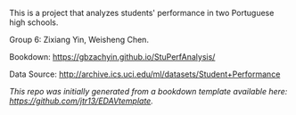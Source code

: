 This is a project that analyzes students' performance in two Portuguese high schools.

Group 6: Zixiang Yin, Weisheng Chen.

Bookdown: https://gbzachyin.github.io/StuPerfAnalysis/

Data Source: http://archive.ics.uci.edu/ml/datasets/Student+Performance

*This repo was initially generated from a bookdown template available here: https://github.com/jtr13/EDAVtemplate.*	
